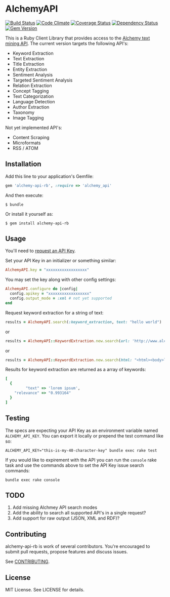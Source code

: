 # AlchemyAPI

[![Build Status](https://secure.travis-ci.org/technekes/alchemy-api-rb.png?branch=master)](http://travis-ci.org/technekes/alchemy-api-rb)
[![Code Climate](https://codeclimate.com/github/technekes/alchemy-api-rb.png)](https://codeclimate.com/github/technekes/alchemy-api-rb)
[![Coverage Status](https://img.shields.io/coveralls/technekes/alchemy-api-rb.svg)](https://coveralls.io/r/technekes/alchemy-api-rb)
[![Dependency Status](https://gemnasium.com/connexio-labs/omniauth-connexio.png)](https://gemnasium.com/connexio-labs/omniauth-connexio)
[![Gem Version](https://badge.fury.io/rb/alchemy-api-rb.png)](http://badge.fury.io/rb/alchemy-api-rb)

This is a Ruby Client Library that provides access to the [Alchemy text mining API](http://www.alchemyapi.com/). The current version targets the following API's:

* Keyword Extraction
* Text Extraction
* Title Extraction
* Entity Extraction
* Sentiment Analysis
* Targeted Sentiment Analysis
* Relation Extraction
* Concept Tagging
* Text Categorization
* Language Detection
* Author Extraction
* Taxonomy
* Image Tagging

Not yet implemented API's:

* Content Scraping
* Microformats
* RSS / ATOM

## Installation

Add this line to your application's Gemfile:

```ruby
gem 'alchemy-api-rb', :require => 'alchemy_api'
```

And then execute:

    $ bundle

Or install it yourself as:

    $ gem install alchemy-api-rb

## Usage

You'll need to [request an API Key](http://www.alchemyapi.com/api/register.html).

Set your API Key in an initializer or something similar:

```ruby
AlchemyAPI.key = "xxxxxxxxxxxxxxxxxx"
```

You may set the key along with other config settings:

```ruby
AlchemyAPI.configure do |config|
  config.apikey = "xxxxxxxxxxxxxxxxxx"
  config.output_mode = :xml # not yet supported
end
```

Request keyword extraction for a string of text:

```ruby
results = AlchemyAPI.search(:keyword_extraction, text: "hello world")
```

or

```ruby
results = AlchemyAPI::KeywordExtraction.new.search(url: 'http://www.alchemyapi.com/')
```

or

```ruby
results = AlchemyAPI::KeywordExtraction.new.search(html: "<html><body>lorem ipsum</body></html>")
```

Results for keyword extraction are returned as a array of keywords:

```ruby
[
  {
         "text" => 'lorem ipsum',
    "relevance" => "0.993164"
  }
]
```

## Testing

The specs are expecting your API Key as an environment variable named `ALCHEMY_API_KEY`. You can export it locally or prepend the test command like so:

    ALCHEMY_API_KEY="this-is-my-40-character-key" bundle exec rake test

If you would like to expirement with the API you can run the `console` rake task and use the commands above to set the API Key issue search commands:

    bundle exec rake console

## TODO

1. Add missing Alchmey API search modes
2. Add the ability to search all supported API's in a single request?
3. Add support for raw output (JSON, XML and RDF)?

## Contributing

alchemy-api-rb is work of several contributors. You're encouraged to submit pull requests, propose features and discuss issues.

See [CONTRIBUTING](CONTRIBUTING.md).

## License

MIT License. See LICENSE for details.
